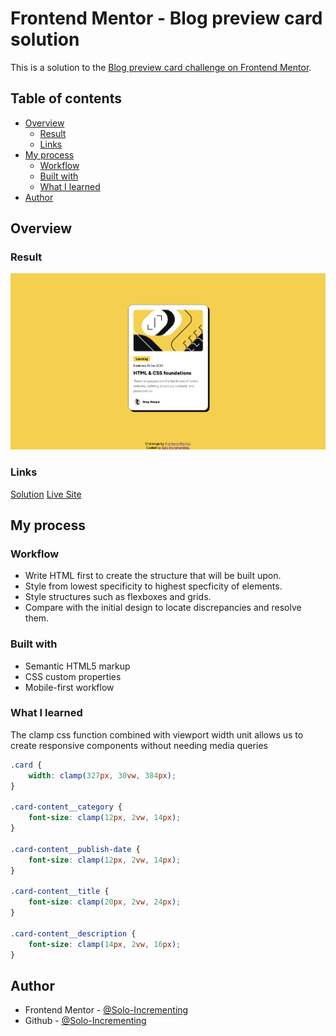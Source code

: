 # Frontend Mentor - Blog preview card solution

This is a solution to the [Blog preview card challenge on Frontend Mentor](https://www.frontendmentor.io/challenges/blog-preview-card-ckPaj01IcS).

## Table of contents

- [Overview](#overview)
  - [Result](#result)
  - [Links](#links)
- [My process](#my-process)
  - [Workflow](#workflow)
  - [Built with](#built-with)
  - [What I learned](#what-i-learned)
- [Author](#author)

## Overview

### Result

![Screenshot](./assets/images/blog-preview-card-final-screenshot.png)

### Links

[Solution](https://www.frontendmentor.io/solutions/blog-preview-card-with-responsive-components-aIflixr2nX)
[Live Site](https://solo-incrementing.github.io/blog-preview-card/)

## My process

### Workflow

- Write HTML first to create the structure that will be built upon.
- Style from lowest specificity to highest specficity of elements.
- Style structures such as flexboxes and grids.
- Compare with the initial design to locate discrepancies and resolve them.

### Built with

- Semantic HTML5 markup
- CSS custom properties
- Mobile-first workflow

### What I learned

The clamp css function combined with viewport width unit allows us to create responsive components without needing media queries

```css
.card {
	width: clamp(327px, 30vw, 384px);
}

.card-content__category {
	font-size: clamp(12px, 2vw, 14px);
}

.card-content__publish-date {
	font-size: clamp(12px, 2vw, 14px);
}

.card-content__title {
	font-size: clamp(20px, 2vw, 24px);
}

.card-content__description {
	font-size: clamp(14px, 2vw, 16px);
}
```

## Author

- Frontend Mentor - [@Solo-Incrementing](https://www.frontendmentor.io/profile/Solo-Incrementing)
- Github - [@Solo-Incrementing](https://github.com/Solo-Incrementing)
